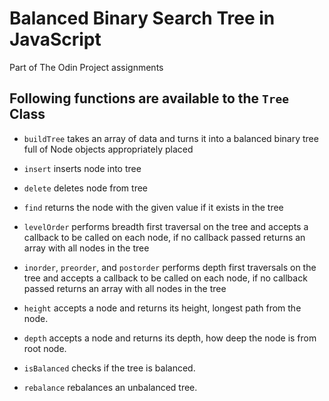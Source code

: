# Balanced Binary Search Tree in JavaScript

Part of The Odin Project assignments

## Following functions are available to the `Tree` Class

- `buildTree` takes an array of data and turns it into a balanced binary tree full of Node objects appropriately placed

- `insert` inserts node into tree

- `delete` deletes node from tree

- `find` returns the node with the given value if it exists in the tree

- `levelOrder` performs breadth first traversal on the tree and accepts a callback to be called on each node, if no callback passed returns an array with all nodes in the tree

- `inorder`, `preorder`, and `postorder` performs depth first traversals on the tree and accepts a callback to be called on each node, if no callback passed returns an array with all nodes in the tree

- `height` accepts a node and returns its height, longest path from the node.

- `depth` accepts a node and returns its depth, how deep the node is from root node.

- `isBalanced` checks if the tree is balanced.

- `rebalance` rebalances an unbalanced tree.
